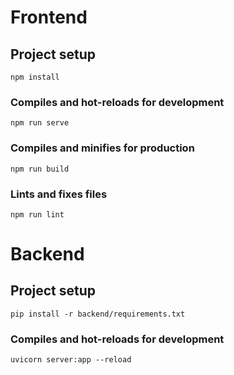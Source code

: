 # Frontend

## Project setup
```
npm install
```

### Compiles and hot-reloads for development
```
npm run serve
```

### Compiles and minifies for production
```
npm run build
```

### Lints and fixes files
```
npm run lint
```

# Backend

## Project setup
```
pip install -r backend/requirements.txt
```

### Compiles and hot-reloads for development
```
uvicorn server:app --reload
```

